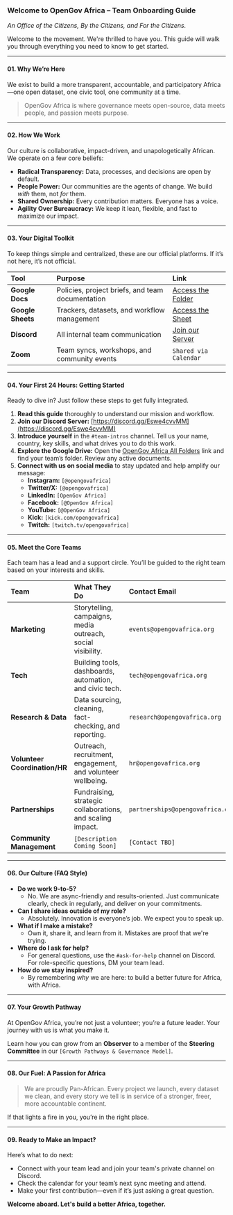 ### Welcome to OpenGov Africa – Team Onboarding Guide

*An Office of the Citizens, By the Citizens, and For the Citizens.*

Welcome to the movement. We're thrilled to have you. This guide will walk you through everything you need to know to get started.

---

#### **01. Why We’re Here**

We exist to build a more transparent, accountable, and participatory Africa—one open dataset, one civic tool, one community at a time.

> OpenGov Africa is where governance meets open-source, data meets people, and passion meets purpose.

---

#### **02. How We Work**

Our culture is collaborative, impact-driven, and unapologetically African. We operate on a few core beliefs:

* **Radical Transparency:** Data, processes, and decisions are open by default.
* **People Power:** Our communities are the agents of change. We build *with* them, not *for* them.
* **Shared Ownership:** Every contribution matters. Everyone has a voice.
* **Agility Over Bureaucracy:** We keep it lean, flexible, and fast to maximize our impact.

---

#### **03. Your Digital Toolkit**

To keep things simple and centralized, these are our official platforms. If it’s not here, it’s not official.

| Tool          | Purpose                                        | Link                 |
| :------------ | :--------------------------------------------- | :------------------- |
| **Google Docs** | Policies, project briefs, and team documentation | [Access the Folder](https://drive.google.com/drive/folders/1EF5yA7_0STfUdrRYWvRItOtY95bhVVQS)   |
| **Google Sheets** | Trackers, datasets, and workflow management    | [Access the Sheet](https://docs.google.com/spreadsheets/d/10gJBoBnnSpRl-9LtkXj6UPgIErc9Rlx9jf7St_V81BQ/edit?gid=0#gid=0)   |
| **Discord** | All internal team communication                | [Join our Server](https://discord.gg/Eswe4cvvMM)      |
| **Zoom** | Team syncs, workshops, and community events    | `Shared via Calendar`|

---

#### **04. Your First 24 Hours: Getting Started**

Ready to dive in? Just follow these steps to get fully integrated.

1.  **Read this guide** thoroughly to understand our mission and workflow.
2.  **Join our Discord Server:** [https://discord.gg/Eswe4cvvMM](https://discord.gg/Eswe4cvvMM)
3.  **Introduce yourself** in the `#team-intros` channel. Tell us your name, country, key skills, and what drives you to do this work.
4.  **Explore the Google Drive:** Open the [OpenGov Africa All Folders](https://drive.google.com/drive/folders/1EF5yA7_0STfUdrRYWvRItOtY95bhVVQS) link and find your team’s folder. Review any active documents.
5.  **Connect with us on social media** to stay updated and help amplify our message:
    * **Instagram:** `[@opengovafrica]`
    * **Twitter/X:** `[@opengovafrica]`
    * **LinkedIn:** `[OpenGov Africa]`
    * **Facebook:** `[@OpenGov Africa]`
    * **YouTube:** `[@OpenGov Africa]`
    * **Kick:** `[kick.com/opengovafrica]`
    * **Twitch:** `[twitch.tv/opengovafrica]`

---

#### **05. Meet the Core Teams**

Each team has a lead and a support circle. You’ll be guided to the right team based on your interests and skills.

| Team                       | What They Do                                               | Contact Email                  |
| :------------------------- | :--------------------------------------------------------- | :----------------------------- |
| **Marketing** | Storytelling, campaigns, media outreach, social visibility.| `events@opengovafrica.org`     |
| **Tech** | Building tools, dashboards, automation, and civic tech.    | `tech@opengovafrica.org`       |
| **Research & Data** | Data sourcing, cleaning, fact-checking, and reporting.     | `research@opengovafrica.org`   |
| **Volunteer Coordination/HR**| Outreach, recruitment, engagement, and volunteer wellbeing.| `hr@opengovafrica.org`         |
| **Partnerships** | Fundraising, strategic collaborations, and scaling impact. | `partnerships@opengovafrica.org` |
| **Community Management** | `[Description Coming Soon]`                                | `[Contact TBD]`                |

---

#### **06. Our Culture (FAQ Style)**

* **Do we work 9-to-5?**
    * No. We are async-friendly and results-oriented. Just communicate clearly, check in regularly, and deliver on your commitments.
* **Can I share ideas outside of my role?**
    * Absolutely. Innovation is everyone’s job. We expect you to speak up.
* **What if I make a mistake?**
    * Own it, share it, and learn from it. Mistakes are proof that we're trying.
* **Where do I ask for help?**
    * For general questions, use the `#ask-for-help` channel on Discord. For role-specific questions, DM your team lead.
* **How do we stay inspired?**
    * By remembering *why* we are here: to build a better future for Africa, with Africa.

---

#### **07. Your Growth Pathway**

At OpenGov Africa, you’re not just a volunteer; you’re a future leader. Your journey with us is what you make it.

Learn how you can grow from an **Observer** to a member of the **Steering Committee** in our `[Growth Pathways & Governance Model]`.

---

#### **08. Our Fuel: A Passion for Africa**

> We are proudly Pan-African. Every project we launch, every dataset we clean, and every story we tell is in service of a stronger, freer, more accountable continent.

If that lights a fire in you, you’re in the right place.

---

#### **09. Ready to Make an Impact?**

Here’s what to do next:

* Connect with your team lead and join your team's private channel on Discord.
* Check the calendar for your team’s next sync meeting and attend.
* Make your first contribution—even if it’s just asking a great question.

**Welcome aboard. Let's build a better Africa, together.**